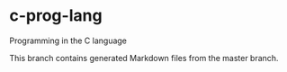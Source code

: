 # c-prog-lang
Programming in the C language

This branch contains generated Markdown files from the master branch.
